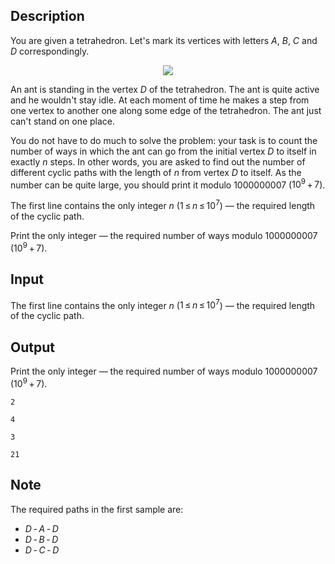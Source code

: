 ## Description

<div><p>You are given a tetrahedron. Let's mark its vertices with letters <span class="tex-span"><i>A</i></span>, <span class="tex-span"><i>B</i></span>, <span class="tex-span"><i>C</i></span> and <span class="tex-span"><i>D</i></span> correspondingly.</p><center> <img class="tex-graphics" src="file://cpRZo2HD.png" style="max-width: 100.0%;max-height: 100.0%;"> </center><p>An ant is standing in the vertex <span class="tex-span"><i>D</i></span> of the tetrahedron. The ant is quite active and he wouldn't stay idle. At each moment of time he makes a step from one vertex to another one along some edge of the tetrahedron. The ant just can't stand on one place.</p><p>You do not have to do much to solve the problem: your task is to count the number of ways in which the ant can go from the initial vertex <span class="tex-span"><i>D</i></span> to itself in exactly <span class="tex-span"><i>n</i></span> steps. In other words, you are asked to find out the number of different cyclic paths with the length of <span class="tex-span"><i>n</i></span> from vertex <span class="tex-span"><i>D</i></span> to itself. As the number can be quite large, you should print it modulo <span class="tex-span">1000000007</span> (<span class="tex-span">10<sup class="upper-index">9</sup> + 7</span>). </p></div><div class="input-specification"><p>The first line contains the only integer <span class="tex-span"><i>n</i></span> (<span class="tex-span">1 ≤ <i>n</i> ≤ 10<sup class="upper-index">7</sup></span>) — the required length of the cyclic path.</p></div><div class="output-specification"><p>Print the only integer — the required number of ways modulo <span class="tex-span">1000000007</span> (<span class="tex-span">10<sup class="upper-index">9</sup> + 7</span>).</p></div>

## Input

<p>The first line contains the only integer <span class="tex-span"><i>n</i></span> (<span class="tex-span">1 ≤ <i>n</i> ≤ 10<sup class="upper-index">7</sup></span>) — the required length of the cyclic path.</p>

## Output

<p>Print the only integer — the required number of ways modulo <span class="tex-span">1000000007</span> (<span class="tex-span">10<sup class="upper-index">9</sup> + 7</span>).</p>





```input1
2

```




```input2
4

```




```output1
3

```




```output2
21

```



## Note

<p>The required paths in the first sample are: </p><ul> <li> <span class="tex-span"><i>D</i> - <i>A</i> - <i>D</i></span> </li><li> <span class="tex-span"><i>D</i> - <i>B</i> - <i>D</i></span> </li><li> <span class="tex-span"><i>D</i> - <i>C</i> - <i>D</i></span> </li></ul>

